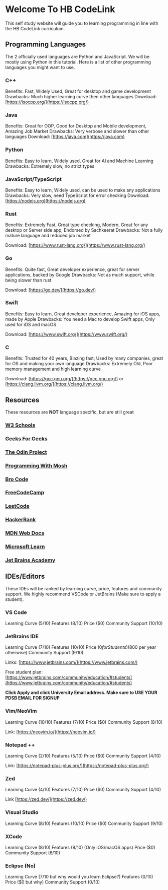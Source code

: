 # Welcome To HB CodeLink

This self study website will guide you to learning programming in line with the HB CodeLink curriculum.

## Programming Languages

The 2 officially used languages are Python and JavaScript. We will be mostly using Python in this tutorial. Here is a list of other programming languages you might want to use.

### C++

Benefits: Fast, Widely Used, Great for desktop and game development
Drawbacks: Much higher learning curve then other languages
Download: [https://isocpp.org/](https://isocpp.org/)

### Java

Benefits: Great for OOP, Good for Desktop and Mobile development, Amazing Job Market
Drawbacks: Very verbose and slower than other languages
Download: [https://java.com](https://java.com)

### Python

Benefits: Easy to learn, Widely used, Great for AI and Machine Learning
Drawbacks: Extremely slow, no strict types

### JavaScript/TypeScript

Benefits: Easy to learn, Widely used, can be used to make any applications
Drawbacks: Very slow, need TypeScript for error checking
Download: [https://nodejs.org](https://nodejs.org)

### Rust

Benefits: Extremely Fast, Great type checking, Modern, Great for any desktop or Server side app, Endorsed by Sachkeerat
Drawbacks: Not a fully mature language and reduced job market

Download: [https://www.rust-lang.org/](https://www.rust-lang.org/)

### Go

Benefits: Quite fast, Great developer experience, great for server applications, backed by Google
Drawbacks: Not as much support, while being slower than rust

Download: [https://go.dev/](https://go.dev/)

### Swift

Benefits: Easy to learn, Great developer experience, Amazing for iOS apps, made by Apple
Drawbacks: You need a Mac to develop Swift apps, Only used for iOS and macOS

Download: [https://www.swift.org/](https://www.swift.org/)

### C

Benefits: Trusted for 40 years, Blazing fast, Used by many companies, great for OS and making your own language
Drawbacks: Extremely Old, Poor memory management and high learning curve

Download: [https://gcc.gnu.org/](https://gcc.gnu.org/) or [https://clang.llvm.org/](https://clang.llvm.org/)

## Resources

These resources are **NOT** language specific, but are still great

### [W3 Schools](https://www.w3schools.com/)

### [Geeks For Geeks](https://www.geeksforgeeks.org/)

### [The Odin Project](https://www.theodinproject.com/)

### [Programming With Mosh](https://www.youtube.com/@programmingwithmosh)

### [Bro Code](https://www.youtube.com/@BroCodez)

### [FreeCodeCamp](https://www.freecodecamp.org/)

### [LeetCode](https://leetcode.com/problemset/)

### [HackerRank](https://www.hackerrank.com/)

### [MDN Web Docs](https://developer.mozilla.org/en-US/)

### [Microsoft Learn](https://learn.microsoft.com/en-us/)

### [Jet Brains Academy](https://www.jetbrains.com/academy/)

## IDEs/Editors

These IDEs will be ranked by learning curve, price, features and community support. We highly recommend VSCode or JetBrains (Make sure to apply a student).

### VS Code

Learning Curve (5/10)
Features (8/10)
Price ($0)
Community Support (10/10)

### JetBrains IDE

Learning Curve (7/10)
Features (10/10)
Price ($0 for Students) ($800 per year otherwise)
Community Support (9/10)

Links: [https://www.jetbrains.com/](https://www.jetbrains.com/)

Free student plan: [https://www.jetbrains.com/community/education/#students](https://www.jetbrains.com/community/education/#students)

**Click Apply and click University Email address. Make sure to USE YOUR PDSB EMAIL FOR SIGNUP**

### Vim/NeoVim

Learning Curve (10/10)
Features (7/10)
Price ($0)
Community Support (8/10)

Link: [https://neovim.io/](https://neovim.io/)

### Notepad ++

Learning Curve (2/10)
Features (5/10)
Price ($0)
Community Support (4/10)

Link: [https://notepad-plus-plus.org/](https://notepad-plus-plus.org/)

### Zed

Learning Curve (4/10)
Features (7/10)
Price ($0)
Community Support (4/10)

Link [https://zed.dev/](https://zed.dev/)

### Visual Studio

Learning Curve (8/10)
Features (10/10)
Price ($0)
Community Support (9/10)

### XCode

Learning Curve (8/10)
Features (8/10) (Only iOS/macOS apps)
Price ($0)
Community Support (6/10)

### Eclipse (No)

Learning Curve (7/10 but why would you learn Eclipse?)
Features (0/10)
Price ($0 but why)
Community Support (0/10)
